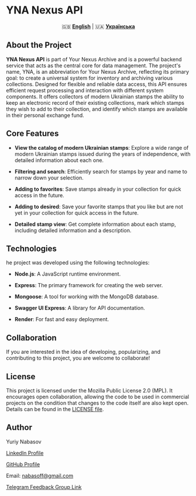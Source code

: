 # YNA Nexus API

<div align="center">

🇬🇧 [**English**](README.md) | 🇺🇦 [**Українська**](README_UKR.md)

</div>

## About the Project

**YNA Nexus API** is part of Your Nexus Archive and is a powerful backend service that acts as the central core for data management. The project's name, YNA, is an abbreviation for Your Nexus Archive, reflecting its primary goal: to create a universal system for inventory and archiving various collections. Designed for flexible and reliable data access, this API ensures efficient request processing and interaction with different system components. It offers collectors of modern Ukrainian stamps the ability to keep an electronic record of their existing collections, mark which stamps they wish to add to their collection, and identify which stamps are available in their personal exchange fund.

## Core Features

- **View the catalog of modern Ukrainian stamps**: Explore a wide range of modern Ukrainian stamps issued during the years of independence, with detailed information about each one.

- **Filtering and search**: Efficiently search for stamps by year and name to narrow down your selection.

- **Adding to favorites**: Save stamps already in your collection for quick access in the future.

- **Adding to desired**: Save your favorite stamps that you like but are not yet in your collection for quick access in the future.

- **Detailed stamp view**: Get complete information about each stamp, including detailed information and a description.

## Technologies

he project was developed using the following technologies:

- **Node.js**: A JavaScript runtime environment.

- **Express**: The primary framework for creating the web server.

- **Mongoose**: A tool for working with the MongoDB database.

- **Swagger UI Express**: A library for API documentation.

- **Render**: For fast and easy deployment.

## Collaboration

If you are interested in the idea of developing, popularizing, and contributing to this project, you are welcome to collaborate!

## License

This project is licensed under the Mozilla Public License 2.0 (MPL). It encourages open collaboration, allowing the code to be used in commercial projects on the condition that changes to the code itself are also kept open. Details can be found in the [LICENSE file](https://www.mozilla.org/en-US/MPL/2.0/).

## Author

Yuriy Nabasov

[LinkedIn Profile](https://www.linkedin.com/in/iuriy-nabasov-b8b245308/)

[GitHub Profile](https://github.com/Yuriy-Nabasov)

Email: nabasoff@gmail.com

[Telegram Feedback Group Link](https://t.me/+4S2QFbCAfE00MGJi)
